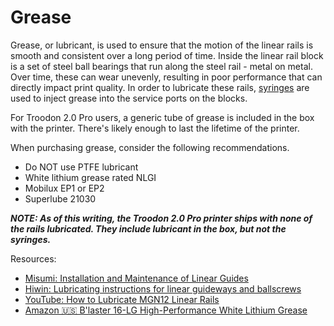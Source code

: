 # Grease
Grease, or lubricant, is used to ensure that the motion of the linear rails is smooth and consistent over a long period of time. 
Inside the linear rail block is a set of steel ball bearings that run along the steel rail - metal on metal. Over time, these can wear unevenly, resulting in poor performance that can directly impact print quality.
In order to lubricate these rails, [syringes](https://github.com/500Foods/WelcomeToTroodon/blob/main/docs/level_1/syringes.md) are used to inject grease into the service ports on the blocks.

For Troodon 2.0 Pro users, a generic tube of grease is included in the box with the printer. There's likely enough to last the lifetime of the printer. 

When purchasing grease, consider the following recommendations.
- Do NOT use PTFE lubricant
- White lithium grease rated NLGI
- Mobilux EP1 or EP2
- Superlube 21030

***NOTE: As of this writing, the Troodon 2.0 Pro printer ships with none of the rails lubricated. They include lubricant in the box, but not the syringes.***

Resources:
- [Misumi: Installation and Maintenance of Linear Guides](https://us.misumi-ec.com/pdf/fa/2010/p0501.pdf)
- [Hiwin: Lubricating instructions for linear guideways and ballscrews](https://www.hiwin.com/wp-content/uploads/lubricating_instructions.pdf)
- [YouTube: How to Lubricate MGN12 Linear Rails](https://www.youtube.com/watch?v=GWzz6fQiWmw)
- [Amazon 🇺🇸 B'laster 16-LG High-Performance White Lithium Grease](https://a.co/d/0dJhDd0)

